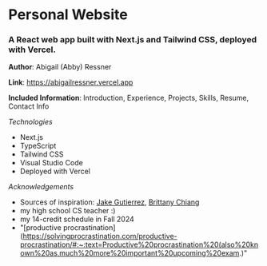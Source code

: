 # Personal Website
### A React web app built with Next.js and Tailwind CSS, deployed with Vercel.

**Author**: Abigail (Abby) Ressner

**Link**: https://abigailressner.vercel.app

**Included Information**: Introduction, Experience, Projects, Skills, Resume, Contact Info

*Technologies*
- Next.js
- TypeScript
- Tailwind CSS
- Visual Studio Code
- Deployed with Vercel


*Acknowledgements*
- Sources of inspiration: [Jake Gutierrez](https://jakegut.com), [Brittany Chiang](https://brittanychiang.com)
- my high school CS teacher :)
- my 14-credit schedule in Fall 2024
- "[productive procrastination](https://solvingprocrastination.com/productive-procrastination/#:~:text=Productive%20procrastination%20(also%20known%20as,much%20more%20important%20upcoming%20exam.)"
